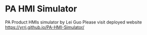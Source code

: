 # PA HMI Simulator
PA Product HMIs simulator by Lei Guo
Please visit deployed website https://yrrj.github.io/PA-HMI-Simulator/
